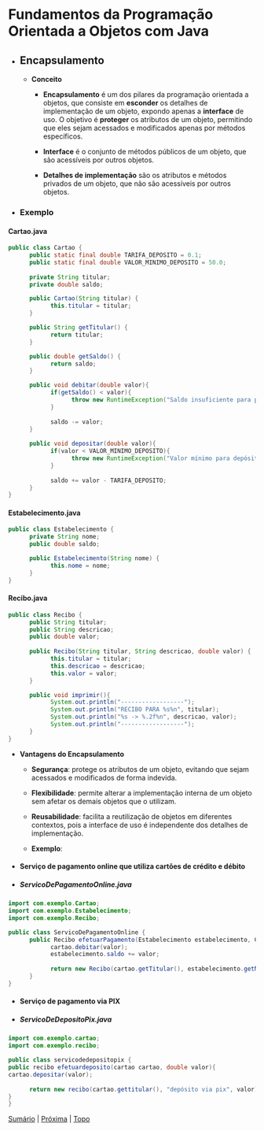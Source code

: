 
# Fundamentos da Programação Orientada a Objetos com Java

- ## Encapsulamento

  - **Conceito**

    - **Encapsulamento** é um dos pilares da programação orientada a objetos, que consiste em **esconder** os detalhes de implementação de um objeto, expondo apenas a **interface** de uso. O objetivo é **proteger** os atributos de um objeto, permitindo que eles sejam acessados e modificados apenas por métodos específicos.

    - **Interface** é o conjunto de métodos públicos de um objeto, que são acessíveis por outros objetos.

    - **Detalhes de implementação** são os atributos e métodos privados de um objeto, que não são acessíveis por outros objetos.

- ### Exemplo

#### Cartao.java

```java
public class Cartao {
      public static final double TARIFA_DEPOSITO = 0.1;
      public static final double VALOR_MINIMO_DEPOSITO = 50.0;
      
      private String titular;
      private double saldo;

      public Cartao(String titular) {
            this.titular = titular;
      }

      public String getTitular() {
            return titular;
      }

      public double getSaldo() {
            return saldo;
      }

      public void debitar(double valor){
            if(getSaldo() < valor){
                  throw new RuntimeException("Saldo insuficiente para pagamento");
            }
            
            saldo -= valor;
      }
      
      public void depositar(double valor){
            if(valor < VALOR_MINIMO_DEPOSITO){
                  throw new RuntimeException("Valor mínimo para depósito é de %.2f", VALOR_MINIMO_DEPOSITO);
            }
            
            saldo += valor - TARIFA_DEPOSITO;
      }
}

```

#### Estabelecimento.java

```java
public class Estabelecimento {
      private String nome;
      public double saldo;

      public Estabelecimento(String nome) {
            this.nome = nome;
      }
}
```

#### Recibo.java

```java
public class Recibo {
      public String titular;
      public String descricao;
      public double valor;
      
      public Recibo(String titular, String descricao, double valor) {
            this.titular = titular;
            this.descricao = descricao;
            this.valor = valor;
      }

      public void imprimir(){
            System.out.println("------------------");
            System.out.println("RECIBO PARA %s%n", titular);
            System.out.println("%s -> %.2f%n", descricao, valor);
            System.out.println("------------------");
      }
}
```

- **Vantagens do Encapsulamento**

  - **Segurança**: protege os atributos de um objeto, evitando que sejam acessados e modificados de forma indevida.

  - **Flexibilidade**: permite alterar a implementação interna de um objeto sem afetar os demais objetos que o utilizam.

  - **Reusabilidade**: facilita a reutilização de objetos em diferentes contextos, pois a interface de uso é independente dos detalhes de implementação.

  - **Exemplo**:

- #### Serviço de pagamento online que utiliza cartões de crédito e débito

- ##### ServicoDePagamentoOnline.java

```java
import com.exemplo.Cartao;
import com.exemplo.Estabelecimento;
import com.exemplo.Recibo;

public class ServicoDePagamentoOnline {
      public Recibo efetuarPagamento(Estabelecimento estabelecimento, Cartao cartao, double valor){
            cartao.debitar(valor);
            estabelecimento.saldo += valor;
            
            return new Recibo(cartao.getTitular(), estabelecimento.getNome(), "Pagamento online", valor);
      }
}
```

- #### Serviço de pagamento via PIX

- ##### ServicoDeDepositoPix.java

```java
import com.exemplo.cartao;
import com.exemplo.recibo;

public class servicodedepositopix {
public recibo efetuardeposito(cartao cartao, double valor){
cartao.depositar(valor);
      
      return new recibo(cartao.gettitular(), "depósito via pix", valor);
}
}

```

[Sumário](sumario.md) | [Próxima](java-beans.md) | [Topo](#fundamentos-da-programação-orientada-a-objetos-com-java)
